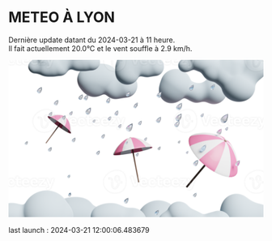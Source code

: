 # METEO À LYON

Dernière update datant du 2024-03-21 à 11 heure.  
Il fait actuellement 20.0°C et le vent souffle à 2.9 km/h.      

![](./.github/rain.png)

last launch : 2024-03-21 12:00:06.483679
